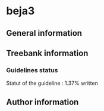 # beja3 
 ## General information 

 ## Treebank information 

### Guidelines status

Statut of the guideline : 1.37% written

## Author information 

